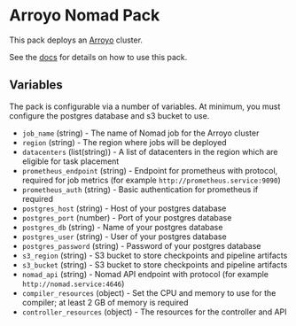 # Arroyo Nomad Pack

This pack deploys an [Arroyo](https://github.com/ArroyoSystems/arroyo) cluster.

See the [docs](http://doc.arroyo.dev/deployment/nomad) for details on how to use this pack.

## Variables

The pack is configurable via a number of variables. At minimum, you must configure the postgres database and s3 bucket
to use.

- `job_name` (string) - The name of Nomad job for the Arroyo cluster
- `region` (string) - The region where jobs will be deployed
- `datacenters` (list(string)) - A list of datacenters in the region which are eligible for task placement
- `prometheus_endpoint` (string) - Endpoint for prometheus with protocol, required for job metrics (for example
  `http://prometheus.service:9090`)
- `prometheus_auth` (string) - Basic authentication for prometheus if required
- `postgres_host` (string) - Host of your postgres database
- `postgres_port` (number) - Port of your postgres database
- `postgres_db` (string) - Name of your postgres database
- `postgres_user` (string) - User of your postgres database
- `postgres_password` (string) - Password of your postgres database
- `s3_region` (string) - S3 bucket to store checkpoints and pipeline artifacts
- `s3_bucket` (string) - S3 bucket to store checkpoints and pipeline artifacts
- `nomad_api` (string) - Nomad API endpoint with protocol (for example `http://nomad.service:4646`)
- `compiler_resources` (object) - Set the CPU and memory to use for the compiler; at least 2 GB of memory is required
- `controller_resources` (object) - The resources for the controller and API
